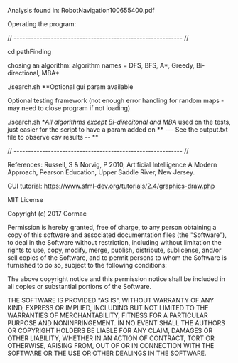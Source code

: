 
Analysis found in: 
RobotNavigation100655400.pdf

Operating the program:

// ----------------------------------------------------------- //

cd pathFinding

chosing an algorithm:
algorithm names = DFS, BFS, A*, Greedy, Bi-directional, MBA*

./search.sh <textFile> <algorithm name> <optional param=GUI> 
**Optional gui param available

Optional testing framework (not enough error handling for random maps - may need to close program if not loading)

./search.sh <textFile> <algorithm name> <optional param=TEST> 
**All algorithms except Bi-direcitonal and MBA* used on the tests, just easier 
for the script to have a param added on
** --- See the output.txt file to observe csv results -- **

// ----------------------------------------------------------- //


References:
Russell, S & Norvig, P 2010, Artificial Intelligence A Modern Approach, Pearson Education, Upper Saddle River, New Jersey. 

GUI tutorial:
https://www.sfml-dev.org/tutorials/2.4/graphics-draw.php

MIT License

Copyright (c) 2017 Cormac

Permission is hereby granted, free of charge, to any person obtaining a copy
of this software and associated documentation files (the "Software"), to deal
in the Software without restriction, including without limitation the rights
to use, copy, modify, merge, publish, distribute, sublicense, and/or sell
copies of the Software, and to permit persons to whom the Software is
furnished to do so, subject to the following conditions:

The above copyright notice and this permission notice shall be included in all
copies or substantial portions of the Software.

THE SOFTWARE IS PROVIDED "AS IS", WITHOUT WARRANTY OF ANY KIND, EXPRESS OR
IMPLIED, INCLUDING BUT NOT LIMITED TO THE WARRANTIES OF MERCHANTABILITY,
FITNESS FOR A PARTICULAR PURPOSE AND NONINFRINGEMENT. IN NO EVENT SHALL THE
AUTHORS OR COPYRIGHT HOLDERS BE LIABLE FOR ANY CLAIM, DAMAGES OR OTHER
LIABILITY, WHETHER IN AN ACTION OF CONTRACT, TORT OR OTHERWISE, ARISING FROM,
OUT OF OR IN CONNECTION WITH THE SOFTWARE OR THE USE OR OTHER DEALINGS IN THE
SOFTWARE.
